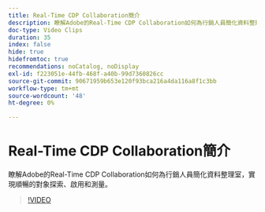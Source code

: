 ```yaml
---
title: Real-Time CDP Collaboration簡介
description: 瞭解Adobe的Real-Time CDP Collaboration如何為行銷人員簡化資料整理室，實現順暢的對象探索、啟用和測量。
doc-type: Video Clips
duration: 35
index: false
hide: true
hidefromtoc: true
recommendations: noCatalog, noDisplay
exl-id: f223051e-44fb-468f-a40b-99d7360826cc
source-git-commit: 90671959b653e120f93bca216a4da116a8f1c3bb
workflow-type: tm+mt
source-wordcount: '48'
ht-degree: 0%

---
```


# Real-Time CDP Collaboration簡介

瞭解Adobe的Real-Time CDP Collaboration如何為行銷人員簡化資料整理室，實現順暢的對象探索、啟用和測量。

<!-- 65_OS511_3442426_34_introduction-to-realtime-cdp-collaboration -->
>[!VIDEO](https://video.tv.adobe.com/v/3458279/?learn=on&enablevpops=true)
